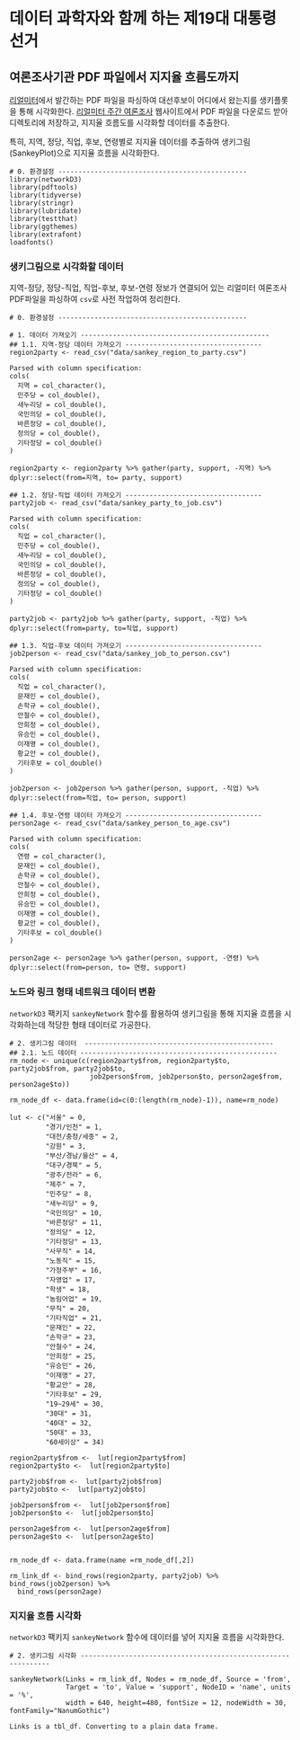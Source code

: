 # 데이터 과학자와 함께 하는 제19대 대통령 선거



## 여론조사기관 PDF 파일에서 지지율 흐름도까지

[리얼미터](http://www.realmeter.net/)에서 발간하는 PDF 파일을 파싱하여 대선후보이 어디에서 왔는지를 생키플롯을 통해 시각화한다.
[리얼미터 주간 여론조사](http://www.realmeter.net/category/pdf/) 웹사이트에서 PDF 파일을 다운로드 받아 디렉토리에 저장하고,
지지율 흐름도를 시각화할 데이터를 추출한다. 

특히, 지역, 정당, 직업, 후보, 연령별로 지지율 데이터를 추출하여 생키그림(SankeyPlot)으로 지지율 흐름을 시각화한다.


~~~{.r}
# 0. 환경설정 -----------------------------------------------
library(networkD3)
library(pdftools)
library(tidyverse)
library(stringr)
library(lubridate)
library(testthat)
library(ggthemes)
library(extrafont)
loadfonts()
~~~

### 생키그림으로 시각화할 데이터

지역-정당, 정당-직업, 직업-후보, 후보-연령 정보가 연결되어 있는 리얼미터 여론조사 PDF파일을 파싱하여 
`csv`로 사전 작업하여 정리한다.


~~~{.r}
# 0. 환경설정 -----------------------------------------------

# 1. 데이터 가져오기 -----------------------------------------------
## 1.1. 지역-정당 데이터 가져오기 ----------------------------------
region2party <- read_csv("data/sankey_region_to_party.csv")
~~~



~~~{.output}
Parsed with column specification:
cols(
  지역 = col_character(),
  민주당 = col_double(),
  새누리당 = col_double(),
  국민의당 = col_double(),
  바른정당 = col_double(),
  정의당 = col_double(),
  기타정당 = col_double()
)

~~~



~~~{.r}
region2party <- region2party %>% gather(party, support, -지역) %>% dplyr::select(from=지역, to= party, support)

## 1.2. 정당-직업 데이터 가져오기 ----------------------------------
party2job <- read_csv("data/sankey_party_to_job.csv")  
~~~



~~~{.output}
Parsed with column specification:
cols(
  직업 = col_character(),
  민주당 = col_double(),
  새누리당 = col_double(),
  국민의당 = col_double(),
  바른정당 = col_double(),
  정의당 = col_double(),
  기타정당 = col_double()
)

~~~



~~~{.r}
party2job <- party2job %>% gather(party, support, -직업) %>% dplyr::select(from=party, to=직업, support)

## 1.3. 직업-후보 데이터 가져오기 ----------------------------------
job2person <- read_csv("data/sankey_job_to_person.csv")  
~~~



~~~{.output}
Parsed with column specification:
cols(
  직업 = col_character(),
  문재인 = col_double(),
  손학규 = col_double(),
  안철수 = col_double(),
  안희정 = col_double(),
  유승민 = col_double(),
  이재명 = col_double(),
  황교안 = col_double(),
  기타후보 = col_double()
)

~~~



~~~{.r}
job2person <- job2person %>% gather(person, support, -직업) %>% dplyr::select(from=직업, to= person, support)

## 1.4. 후보-연령 데이터 가져오기 ----------------------------------
person2age <- read_csv("data/sankey_person_to_age.csv")  
~~~



~~~{.output}
Parsed with column specification:
cols(
  연령 = col_character(),
  문재인 = col_double(),
  손학규 = col_double(),
  안철수 = col_double(),
  안희정 = col_double(),
  유승민 = col_double(),
  이재명 = col_double(),
  황교안 = col_double(),
  기타후보 = col_double()
)

~~~



~~~{.r}
person2age <- person2age %>% gather(person, support, -연령) %>% dplyr::select(from=person, to= 연령, support)
~~~

### 노드와 링크 형태 네트워크 데이터 변환

`networkD3` 팩키지 `sankeyNetwork` 함수를 활용하여 생키그림을 통해 지지율 흐름을 시각화하는데 적당한 
형태 데이터로 가공한다.


~~~{.r}
# 2. 생키그림 데이터  -----------------------------------------------
## 2.1. 노드 데이터 -------------------------------------------------
rm_node <- unique(c(region2party$from, region2party$to, party2job$from, party2job$to,
                    job2person$from, job2person$to, person2age$from, person2age$to))

rm_node_df <- data.frame(id=c(0:(length(rm_node)-1)), name=rm_node)

lut <- c("서울" = 0, 
         "경기/인천" = 1, 
         "대전/충청/세종" = 2, 
         "강원" = 3, 
         "부산/경남/울산" = 4, 
         "대구/경북" = 5, 
         "광주/전라" = 6, 
         "제주" = 7, 
         "민주당" = 8, 
         "새누리당" = 9, 
         "국민의당" = 10, 
         "바른정당" = 11, 
         "정의당" = 12, 
         "기타정당" = 13, 
         "사무직" = 14, 
         "노동직" = 15, 
         "가정주부" = 16, 
         "자영업" = 17, 
         "학생" = 18, 
         "농림어업" = 19, 
         "무직" = 20, 
         "기타직업" = 21, 
         "문재인" = 22, 
         "손학규" = 23, 
         "안철수" = 24, 
         "안희정" = 25, 
         "유승민" = 26, 
         "이재명" = 27, 
         "황교안" = 28, 
         "기타후보" = 29, 
         "19~29세" = 30, 
         "30대" = 31, 
         "40대" = 32, 
         "50대" = 33, 
         "60세이상" = 34)

region2party$from <-  lut[region2party$from]
region2party$to <-  lut[region2party$to]

party2job$from <-  lut[party2job$from]
party2job$to <-  lut[party2job$to]

job2person$from <-  lut[job2person$from]
job2person$to <-  lut[job2person$to]

person2age$from <-  lut[person2age$from]
person2age$to <-  lut[person2age$to]


rm_node_df <- data.frame(name =rm_node_df[,2])

rm_link_df <- bind_rows(region2party, party2job) %>% bind_rows(job2person) %>% 
  bind_rows(person2age)
~~~

### 지지율 흐름 시각화

`networkD3` 팩키지 `sankeyNetwork` 함수에 데이터를 넣어 지지율 흐름을 시각화한다.


~~~{.r}
# 2. 생키그림 시각화 --------------------------------------------------------------

sankeyNetwork(Links = rm_link_df, Nodes = rm_node_df, Source = 'from',
              Target = 'to', Value = 'support', NodeID = 'name', units = '%', 
              width = 640, height=480, fontSize = 12, nodeWidth = 30, fontFamily="NanumGothic")
~~~



~~~{.output}
Links is a tbl_df. Converting to a plain data frame.

~~~

<!--html_preserve--><div id="htmlwidget-963af0aec6a666261017" style="width:640px;height:480px;" class="sankeyNetwork html-widget"></div>
<script type="application/json" data-for="htmlwidget-963af0aec6a666261017">{"x":{"links":{"source":[0,1,2,3,4,5,6,7,0,1,2,3,4,5,6,7,0,1,2,3,4,5,6,7,0,1,2,3,4,5,6,7,0,1,2,3,4,5,6,7,0,1,2,3,4,5,6,7,8,8,8,8,8,8,8,8,9,9,9,9,9,9,9,9,10,10,10,10,10,10,10,10,11,11,11,11,11,11,11,11,12,12,12,12,12,12,12,12,13,13,13,13,13,13,13,13,14,15,16,17,18,19,20,21,14,15,16,17,18,19,20,21,14,15,16,17,18,19,20,21,14,15,16,17,18,19,20,21,14,15,16,17,18,19,20,21,14,15,16,17,18,19,20,21,14,15,16,17,18,19,20,21,14,15,16,17,18,19,20,21,22,22,22,22,22,23,23,23,23,23,24,24,24,24,24,25,25,25,25,25,26,26,26,26,26,27,27,27,27,27,28,28,28,28,28,29,29,29,29,29],"target":[8,8,8,8,8,8,8,8,9,9,9,9,9,9,9,9,10,10,10,10,10,10,10,10,11,11,11,11,11,11,11,11,12,12,12,12,12,12,12,12,13,13,13,13,13,13,13,13,14,15,16,17,18,19,20,21,14,15,16,17,18,19,20,21,14,15,16,17,18,19,20,21,14,15,16,17,18,19,20,21,14,15,16,17,18,19,20,21,14,15,16,17,18,19,20,21,22,22,22,22,22,22,22,22,23,23,23,23,23,23,23,23,24,24,24,24,24,24,24,24,25,25,25,25,25,25,25,25,26,26,26,26,26,26,26,26,27,27,27,27,27,27,27,27,28,28,28,28,28,28,28,28,29,29,29,29,29,29,29,29,30,31,32,33,34,30,31,32,33,34,30,31,32,33,34,30,31,32,33,34,30,31,32,33,34,30,31,32,33,34,30,31,32,33,34,30,31,32,33,34],"value":[45.9,46.8,43.1,38.1,41.1,35.8,45.8,45.8,13.4,13.3,16.9,16.2,16.1,24.6,4.3,14.1,12.1,9.4,13.2,10.6,7.7,5.4,28.7,11.4,6.4,5.8,2.8,6.9,6.6,6.4,2.8,13.2,8.5,8.1,3.1,3.8,7.2,6.8,4.5,2.8,25.5,31.4,40.5,43.8,39.2,38.1,24.5,21.5,59.7,45.7,40.8,35.3,48.9,26.7,21.8,36.6,7.6,14.3,16.7,22.5,10.1,19.3,23.4,10.6,9.8,9.7,12.1,16.2,11.2,17.6,9.8,8.8,4.6,10.1,5.1,5.6,4.2,8.7,4.7,5.5,7.6,4.5,5.5,3.8,15,0.6,6.6,9.8,20,29.7,36.7,30.2,20.4,49,63.1,53.5,46.9,34,30.2,22.2,35.2,17.5,19.7,30.8,2,6.3,3.6,3.3,0.5,1.3,2.8,6.5,7.6,7.7,11.7,9.8,11.2,10.1,11.5,8.1,15.8,14,14.3,21.3,20.9,24.2,12.9,13.1,3.4,3.3,4.2,5.4,2.5,6.8,2.5,4.4,8.9,7.8,5.2,7,12.2,8.4,4.5,8.4,7.8,15.3,20.2,21.5,4.6,21.7,25,15.9,6.8,11,11.7,11.8,9,6.6,23.3,9.5,37.3,52,41.5,26.7,13.1,1.4,3.4,2.5,4.4,4.1,9,5.7,10.3,10.4,11.2,17.3,14,14.8,18.7,18.1,2.7,2.6,4.3,4.7,5,11.6,8.5,9.4,7.2,3.4,7.8,8.9,7.7,18.5,29.3,12.5,4.5,9.8,9,15.2]},"nodes":{"name":["서울","경기/인천","대전/충청/세종","강원","부산/경남/울산","대구/경북","광주/전라","제주","민주당","새누리당","국민의당","바른정당","정의당","기타정당","사무직","노동직","가정주부","자영업","학생","농림어업","무직","기타직업","문재인","손학규","안철수","안희정","유승민","이재명","황교안","기타후보","19~29세","30대","40대","50대","60세이상"],"group":["서울","경기/인천","대전/충청/세종","강원","부산/경남/울산","대구/경북","광주/전라","제주","민주당","새누리당","국민의당","바른정당","정의당","기타정당","사무직","노동직","가정주부","자영업","학생","농림어업","무직","기타직업","문재인","손학규","안철수","안희정","유승민","이재명","황교안","기타후보","19~29세","30대","40대","50대","60세이상"]},"options":{"NodeID":"name","NodeGroup":"name","LinkGroup":null,"colourScale":"d3.scale.category20()","fontSize":12,"fontFamily":"NanumGothic","nodeWidth":30,"nodePadding":10,"units":"%","margin":{"top":null,"right":null,"bottom":null,"left":null},"iterations":32}},"evals":[],"jsHooks":[]}</script><!--/html_preserve-->
